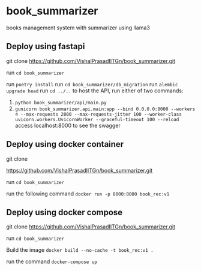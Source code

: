 # book_summarizer
books management system with summarizer using llama3

## Deploy using fastapi
git clone https://github.com/VishalPrasadIITGn/book_summarizer.git

run `cd book_summarizer`

run `poetry install`
run `cd book_summarizer/db_migration`
run `alembic upgrade head`
run `cd ../..`
to host the API, run either of two commands:
1. `python book_summarizer/api/main.py`
2. `gunicorn book_summarizer.api.main:app --bind 0.0.0.0:8000 --workers 4 --max-requests 2000 --max-requests-jitter 100 --worker-class uvicorn.workers.UvicornWorker --graceful-timeout 100 --reload`
access localhost:8000 to see the swagger

## Deploy using docker container
git clone 

https://github.com/VishalPrasadIITGn/book_summarizer.git

run `cd book_summarizer`

run the following command `docker run -p 8000:8000 book_rec:v1`

## Deploy using docker compose
git clone 
https://github.com/VishalPrasadIITGn/book_summarizer.git

run `cd book_summarizer`

Build the image `docker build --no-cache -t book_rec:v1 .`

run the command `docker-compose up`

